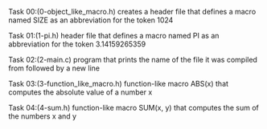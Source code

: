 Task 00:(0-object_like_macro.h)
creates a header file that defines a macro named SIZE as an abbreviation for the token 1024

Task 01:(1-pi.h)
header file that defines a macro named PI as an abbreviation for the token 3.14159265359

Task 02:(2-main.c)
program that prints the name of the file it was compiled from followed by a new line

Task 03:(3-function_like_macro.h)
function-like macro ABS(x) that computes the absolute value of a number x

Task 04:(4-sum.h)
function-like macro SUM(x, y) that computes the sum of the numbers x and y
